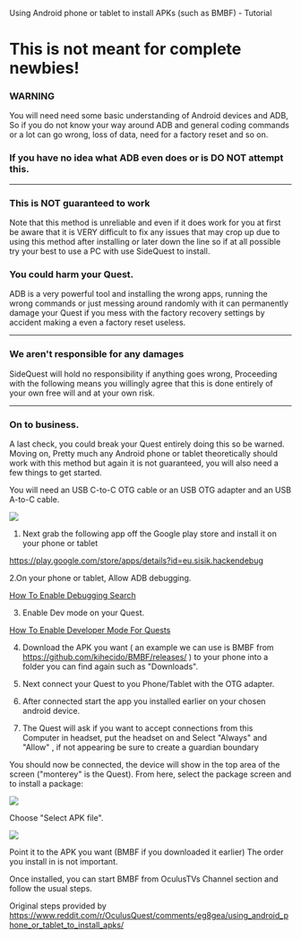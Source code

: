 Using Android phone or tablet to install APKs (such as BMBF) - Tutorial

# This is not meant for complete newbies!

### WARNING

You will need need some basic understanding of Android devices and ADB, So if you do not know your way around ADB and general coding commands or a lot can go wrong, loss of data, need for a factory reset and so on.

### If you have no idea what ADB even does or is DO NOT attempt this.

----

### This is NOT guaranteed to work

Note that this method is unreliable and even if it does work for you at first be aware that it is VERY difficult to fix any issues that may crop up due to using this method after installing or later down the line so if at all possible try your best to use a PC with use SideQuest to install.

### You could harm your Quest.

ADB is a very powerful tool and installing the wrong apps, running the wrong commands or just messing around randomly with it can permanently damage your Quest if you mess with the factory recovery settings by accident making a even a factory reset useless.

----

### We aren't responsible for any damages

SideQuest will hold no responsibility if anything goes wrong, Proceeding with the following means you willingly agree that this is done entirely of your own free will and at your own risk.

----

### On to business.

A last check, you could break your Quest entirely doing this so be warned.
Moving on, Pretty much any Android phone or tablet theoretically should work with this method but again it is not guaranteed, you will also need a few things to get started.


You will need an USB C-to-C OTG cable or an USB OTG adapter and an USB A-to-C cable.

![](https://i.imgur.com/pbC2TAL.jpg)

1. Next grab the following app off the Google play store and install it on your phone or tablet

https://play.google.com/store/apps/details?id=eu.sisik.hackendebug

2.On your phone or tablet, Allow ADB debugging. 

[How To Enable Debugging Search](https://www.google.com/search?rlz=1C1CHBD_enUS862US862&sxsrf=ACYBGNQNherYPGKo8UMUvl733mQ31hAchg%3A1577435611200&ei=28EFXsv1C9_Q0PEPvJi5oAY&q=Allow+debugging+on+%28ENTER+PHONE+BRAND%2FMODEL+HERE%29+phone&oq=Allow+debugging+on+%28ENTER+PHONE+BRAND%2FMODEL+HERE%29+phone&gs_l=psy-ab.3...3429.3429..5151...0.3..0.76.76.1......0....1..gws-wiz.......0i71.FcDpdsCLhfY&ved=0ahUKEwiLz4vKtdXmAhVfKDQIHTxMDmQQ4dUDCAs&uact=5)

3. Enable Dev mode on your Quest.

[How To Enable Developer Mode For Quests](https://developer.oculus.com/documentation/quest/latest/concepts/mobile-device-setup-quest/?locale=en_US)

4. Download the APK you want ( an example we can use is BMBF from https://github.com/kihecido/BMBF/releases/ ) to your phone into a folder you can find again such as "Downloads".



4. Next connect your Quest to you Phone/Tablet with the OTG adapter.

5. After connected start the app you installed earlier on your chosen android device.

6. The Quest will ask if you want to accept connections from this Computer in headset, put the headset on and Select "Always" and "Allow" , if not appearing be sure to create a guardian boundary



You should now be connected, the device will show in the top area of the screen ("monterey" is the Quest). From here, select the package screen and to install a package:

![](https://i.imgur.com/h1hrEpi.png)



Choose "Select APK file".

![](https://i.imgur.com/bBDelR4.png)


Point it to the APK you want (BMBF if you downloaded it earlier) The order you install in is not important.

Once installed, you can start BMBF from OculusTVs Channel section and follow the usual steps.


Original steps provided by 
https://www.reddit.com/r/OculusQuest/comments/eg8gea/using_android_phone_or_tablet_to_install_apks/